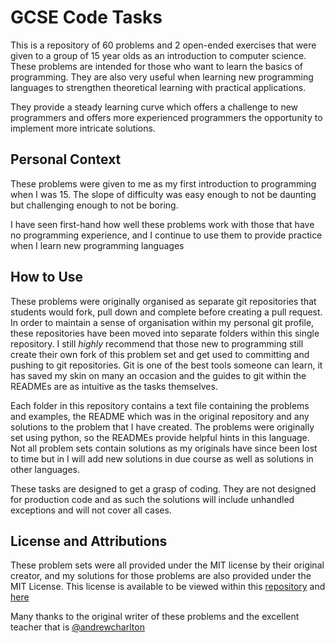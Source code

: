 # GCSE Code Tasks
This is a repository of 60 problems and 2 open-ended exercises that were given to a group of 15 year olds as an introduction to computer science.
These problems are intended for those who want to learn the basics of programming.
They are also very useful when learning new programming languages to strengthen theoretical learning with practical applications.

They provide a steady learning curve which offers a challenge to new programmers and offers more experienced programmers the opportunity to implement more intricate solutions.

## Personal Context
These problems were given to me as my first introduction to programming when I was 15.
The slope of difficulty was easy enough to not be daunting but challenging enough to not be boring.

I have seen first-hand how well these problems work with those that have no programming experience, and I continue to use them to provide practice when I learn new programming languages

## How to Use
These problems were originally organised as separate git repositories that students would fork, pull down and complete before creating a pull request.
In order to maintain a sense of organisation within my personal git profile, these repositories have been moved into separate folders within this single repository.
I still *highly* recommend that those new to programming still create their own fork of this problem set and get used to committing and pushing to git repositories.
Git is one of the best tools someone can learn, it has saved my skin on many an occasion and the guides to git within the READMEs are as intuitive as the tasks themselves.

Each folder in this repository contains a text file containing the problems and examples, the README which was in the original repository and any solutions to the problem that I have created.
The problems were originally set using python, so the READMEs provide helpful hints in this language. 
Not all problem sets contain solutions as my originals have since been lost to time but in I will add new solutions in due course as well as solutions in other languages.

These tasks are designed to get a grasp of coding.
They are not designed for production code and as such the solutions will include unhandled exceptions and will not cover all cases.

## License and Attributions
These problem sets were all provided under the MIT license by their original creator, and my solutions for those problems are also provided under the MIT License.
This license is available to be viewed within this [repository](LICENSE) and [here](https://opensource.org/licenses/MIT)

Many thanks to the original writer of these problems and the excellent teacher that is [@andrewcharlton](https://www.github.com/andrewcharlton)